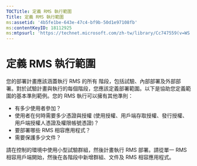 ```yaml
---
TOCTitle: 定義 RMS 執行範圍
Title: 定義 RMS 執行範圍
ms:assetid: '4b5fe1be-643e-47c4-bf9b-50d1e97108fb'
ms:contentKeyID: 18112925
ms:mtpsurl: 'https://technet.microsoft.com/zh-tw/library/Cc747559(v=WS.10)'
---
```


定義 RMS 執行範圍
=================

您的部署計畫應該涵蓋執行 RMS 的所有 階段，包括試驗、內部部署及外部部署。對於試驗計畫與執行的每個階段，您應該定義部署範圍。以下是協助您定義範圍的基本準則範例。您的 RMS 執行可以擁有其他準則：

-   有多少使用者參加？
-   使用者在何時需要多少憑證與授權 (使用授權、用戶端存取授權、發行授權、用戶端授權人憑證及權限帳號憑證)？
-   要部署哪些 RMS 相容應用程式？
-   需要保護多少文件？

請在控制的環境中使用小型試驗群組，然後計畫執行 RMS 部署。請從單一 RMS 相容用戶端開始，然後在各階段中新增群組、文件及 RMS 相容應用程式。
